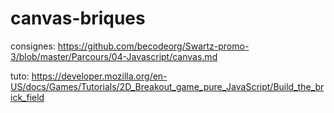# canvas-briques

consignes: https://github.com/becodeorg/Swartz-promo-3/blob/master/Parcours/04-Javascript/canvas.md

tuto: https://developer.mozilla.org/en-US/docs/Games/Tutorials/2D_Breakout_game_pure_JavaScript/Build_the_brick_field
